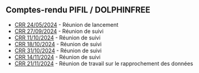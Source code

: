 
## Comptes-rendu PIFIL / DOLPHINFREE

- [CRR 24/05/2024](pifil-crr-24-001-compte_rendu_visio-2024-05-24.md) - Réunion de lancement 
- [CRR 27/09/2024](pifil-crr-24-002-compte_rendu_visio-2024-09-27.md) - Réunion de suivi
- [CRR 11/10/2024](pifil-crr-24-003-compte_rendu_visio-2024-10-11.md) - Réunion de suivi
- [CRR 18/10/2024](pifil-crr-24-003-compte_rendu_visio-2024-10-18.md) - Réunion de suivi
- [CRR 31/10/2024](pifil-crr-24-003-compte_rendu_visio-2024-10-31.md) - Réunion de suivi
- [CRR 14/11/2024](pifil-crr-24-003-compte_rendu_visio-2024-11-14.md) - Réunion de suivi
- [CRR 21/11/2024](pifil-crr-24-003-compte_rendu_visio-2024-11-21.md) - Réunion de travail sur le rapprochement des données

